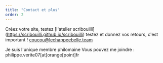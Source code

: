 ```yaml
---
title: "Contact et plus"
order: 2
---
```

Créez votre site, testez
[l'atelier scribouilli] (https://scribouilli.github.io/scribouilli)
testez  et  donnez vos  retours, c'est important !
[coucou@lechappeebelle.team](mailto:coucou@lechappeebelle.team)

Je suis l'unique membre philomaine
Vous pouvez me joindre :  philippe.verite07[at]orange[point]fr 